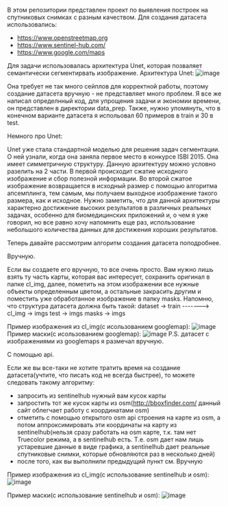 В этом репозитории представлен проект по выявления построек на спутниковых снимках с разным качеством. 
Для создания датасета использовались:
  - https://www.openstreetmap.org
  - https://www.sentinel-hub.com/
  - https://www.google.com/maps
 
 Для задачи использовалась архитектура Unet, которая позваляет семантически сегментирвать изображение. 
 Архитектура Unet:
 ![image](https://user-images.githubusercontent.com/50025793/122690909-e3634c00-d234-11eb-9c0a-b9419f3fea2d.png)
  
  Она требует не так много сейплов для корректной работы, поэтому создание датасета вручную - не представляет много проблем. Я все же написал определнный код, для упрощения задачи и экономии времени, он представлен в директории data_prep. Также, нужно упомянуть, что в конечном варианте датасета я испольовал 60 примеров в train и 30 в test.
  
Немного про Unet:

  Unet уже стала стандартной моделью для решения задач сегментации. О ней узнали, когда она заняла первое место в конкурсе ISBI 2015. Она имеет симметричную структуру. Данную архитектуру можно условно разелить на 2 части. В первой происходит сжатие исходного изображение и сбор полезной информации. Во второй сжатое изображение возвращается в исходный размер с помощью алгоритма апсемплинга, тем самым, мы получаем выходное изображение такого размера, как и исходное. Нужно заметить, что для данной архитектуры характерно достижение высоких результатов в различных реальных задачах, особенно для биомедицинских приложений и, о чем я уже говорил, но все равно хочу напомнить еще раз, использование небольшого количества данных для достижения хороших результатов.
  
Теперь давайте рассмотрим алгоритм создания датасета поподробнее. 

Вручную.

Если вы создаете его вручную, то все очень просто. Вам нужно лишь взять ту часть карты, которая вас интересует, сохранить оригинал в папке cl_img, далее, пометить на этом изображении все нужные объекты определенным цветом, а остальные закрасить другим и поместить уже обработанное изображение в папку masks. 
Напомню, что структура датасета должна быть такой:
dataset -> train -------> cl_img -> imgs
           test -> imgs   masks -> imgs
           
Пример изображения из cl_img(c исользованием googlemap):
![image](https://user-images.githubusercontent.com/50025793/122691605-65557400-d239-11eb-8678-9c29feaa2602.png)
Пример маски(c исользованием googlemap):
![image](https://user-images.githubusercontent.com/50025793/122691611-74d4bd00-d239-11eb-9444-68cdb8e46383.png)
P.S. датасет с изображениями из googlemaps я размечал вручную.

С помощью api.

Если же вы все-таки не хотите тратить время на создание датасета(учтите, что писать код не всегда быстрее), то можете следовать такому алгоритму:
 - запросить из sentinelhub нужный вам кусок карты
 - запростить тот же кусок карты из osm(http://bboxfinder.com/ данный сайт облегчает работу с координатами osm) 
 - отметить с помощью открытого osm api строения на карте из osm, а потом аппроксимировать эти координаты на карту из sentinelhub(нельзя сразу работать на osm карте, т.к. там нет Truecolor режима, а в sentinelhub есть. Т.е. osm дает нам лишь устаревшие данные в виде графика, а sentinelhub дает реальные спутниковые снимки, которые обновляются раз в несколько дней) 
 - после того, как вы выполнили предыдущий пункт см. Вручную

Пример изображения из cl_img(с использование sentinelhub и osm):
![image](https://user-images.githubusercontent.com/50025793/122692116-06452e80-d23c-11eb-951a-d513a6131ad9.png)

Пример маски(с использование sentinelhub и osm):
![image](https://user-images.githubusercontent.com/50025793/122692136-1d841c00-d23c-11eb-9b60-3613aa01b406.png)







